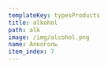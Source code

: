 ```yaml
---
templateKey: typesProducts
title: alkohol
path: alk
image: /img/alcohol.png
name: Алкоголь
item_index: 7
---
```

